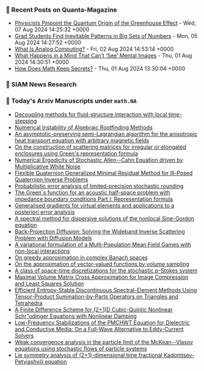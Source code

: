 ### 📝 Recent Posts on Quanta-Magazine
<!-- quanta starts -->
* <a href="https://www.quantamagazine.org/physicists-pinpoint-the-quantum-origin-of-the-greenhouse-effect-20240807/">Physicists Pinpoint the Quantum Origin of the Greenhouse Effect</a> - Wed, 07 Aug 2024 14:25:32 +0000
* <a href="https://www.quantamagazine.org/grad-students-find-inevitable-patterns-in-big-sets-of-numbers-20240805/">Grad Students Find Inevitable Patterns in Big Sets of Numbers</a> - Mon, 05 Aug 2024 14:27:52 +0000
* <a href="https://www.quantamagazine.org/what-is-analog-computing-20240802/">What Is Analog Computing?</a> - Fri, 02 Aug 2024 14:53:14 +0000
* <a href="https://www.quantamagazine.org/what-happens-in-a-mind-that-cant-see-mental-images-20240801/">What Happens in a Mind That Can’t ‘See’ Mental Images</a> - Thu, 01 Aug 2024 14:30:51 +0000
* <a href="https://www.quantamagazine.org/how-does-math-keep-secrets-20240801/">How Does Math Keep Secrets?</a> - Thu, 01 Aug 2024 13:30:04 +0000
<!-- quanta ends -->

### 📝 SIAM News Research
<!-- siam-news starts -->

<!-- siam-news ends -->

### 📝 Today's Arxiv Manuscripts under ``math.NA``
<!-- arxiv-math-na starts -->
* <a href="https://arxiv.org/abs/2408.02746">Decoupling methods for fluid-structure interaction with local time-stepping</a>
* <a href="https://arxiv.org/abs/2408.02805">Numerical Instability of Algebraic Rootfinding Methods</a>
* <a href="https://arxiv.org/abs/2408.02829">An asymptotic-preserving semi-Lagrangian algorithm for the anisotropic heat transport equation with arbitrary magnetic fields</a>
* <a href="https://arxiv.org/abs/2408.02881">On the construction of scattering matrices for irregular or elongated enclosures using Green's representation formula</a>
* <a href="https://arxiv.org/abs/2408.02935">Numerical Ergodicity of Stochastic Allen--Cahn Equation driven by Multiplicative White Noise</a>
* <a href="https://arxiv.org/abs/2408.03032">Flexible Quaternion Generalized Minimal Residual Method for Ill-Posed Quaternion Inverse Problems</a>
* <a href="https://arxiv.org/abs/2408.03069">Probabilistic error analysis of limited-precision stochastic rounding</a>
* <a href="https://arxiv.org/abs/2408.03108">The Green`s function for an acoustic half-space problem with impedance boundary conditions Part I: Representation formula</a>
* <a href="https://arxiv.org/abs/2408.03148">Generalised gradients for virtual elements and applications to a posteriori error analysis</a>
* <a href="https://arxiv.org/abs/2408.03255">A spectral method for dispersive solutions of the nonlocal Sine-Gordon equation</a>
* <a href="https://arxiv.org/abs/2408.02866">Back-Projection Diffusion: Solving the Wideband Inverse Scattering Problem with Diffusion Models</a>
* <a href="https://arxiv.org/abs/2408.03118">A variational formulation of a Multi-Population Mean Field Games with non-local interactions</a>
* <a href="https://arxiv.org/abs/2408.03214">On greedy approximation in complex Banach spaces</a>
* <a href="https://arxiv.org/abs/2304.03212">On the approximation of vector-valued functions by volume sampling</a>
* <a href="https://arxiv.org/abs/2307.13253">A class of space-time discretizations for the stochastic $p$-Stokes system</a>
* <a href="https://arxiv.org/abs/2309.17403">Maximal Volume Matrix Cross Approximation for Image Compression and Least Squares Solution</a>
* <a href="https://arxiv.org/abs/2312.07874">Efficient Entropy-Stable Discontinuous Spectral-Element Methods Using Tensor-Product Summation-by-Parts Operators on Triangles and Tetrahedra</a>
* <a href="https://arxiv.org/abs/2407.12311">A Finite Difference Scheme for (2+1)D Cubic-Quintic Nonlinear Schr"odinger Equations with Nonlinear Damping</a>
* <a href="https://arxiv.org/abs/2408.01321">Low-Frequency Stabilizations of the PMCHWT Equation for Dielectric and Conductive Media: On a Full-Wave Alternative to Eddy-Current Solvers</a>
* <a href="https://arxiv.org/abs/2101.00886">Weak convergence analysis in the particle limit of the McKean--Vlasov equations using stochastic flows of particle systems</a>
* <a href="https://arxiv.org/abs/2405.09826">Lie symmetry analysis of (2+1)-dimensional time fractional Kadomtsev-Petviashvili equation</a>
<!-- arxiv-math-na ends -->
